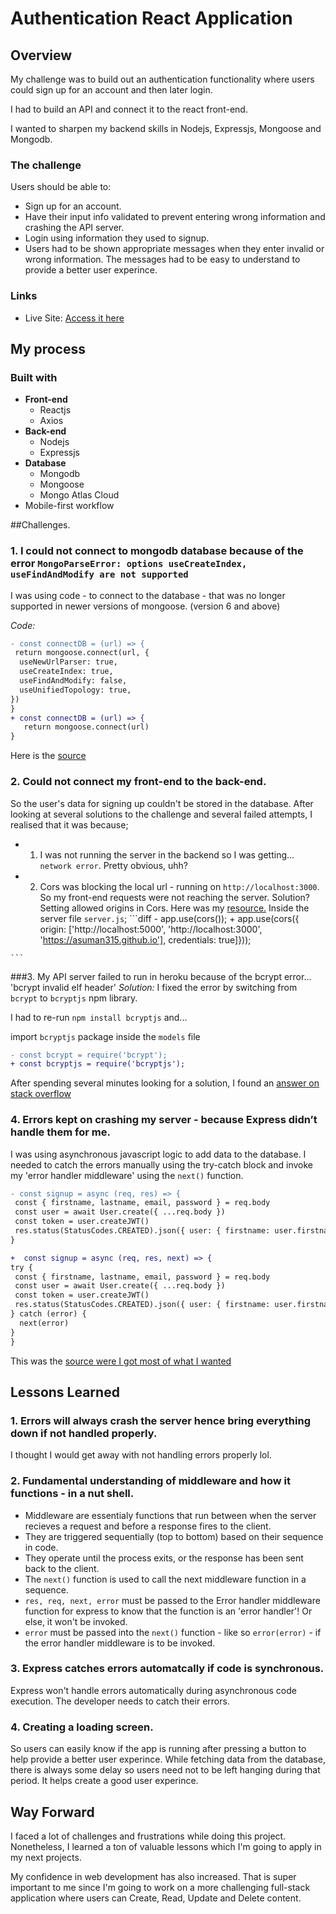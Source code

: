 

# Authentication React Application 

## Overview
My challenge was to build out an authentication functionality where users could sign up for an account and then later login.

I had to build an API and connect it to the react front-end. 

I wanted to sharpen my backend skills in Nodejs, Expressjs, Mongoose and Mongodb.

### The challenge

Users should be able to:

- Sign up for an account.
- Have their input info validated to prevent entering wrong information and crashing the API server.
- Login using information they used to signup.
- Users had to be shown appropriate messages when they enter invalid or wrong information. The messages had to be easy to understand to provide a better user experince.

### Links

- Live Site: [Access it here](https://asuman315.github.io/Signup/)

## My process

### Built with

- **Front-end**
  - Reactjs
  - Axios
- **Back-end**
  - Nodejs
  - Expressjs
- **Database**
  - Mongodb
  - Mongoose
  - Mongo Atlas Cloud
- Mobile-first workflow

##Challenges.
### 1. I could not connect to mongodb database because of the error `MongoParseError: options useCreateIndex, useFindAndModify are not supported`

I was using code - to connect to the database - that was no longer supported in newer versions of mongoose. (version 6 and above)

*Code:* 
   ```diff
   - const connectDB = (url) => {
    return mongoose.connect(url, {
     useNewUrlParser: true,
     useCreateIndex: true,
     useFindAndModify: false,
     useUnifiedTopology: true,
  })
}
   + const connectDB = (url) => {
      return mongoose.connect(url)
}
   ```
   Here is the [source](https://stackoverflow.com/questions/68958221/mongoparseerror-options-usecreateindex-usefindandmodify-are-not-supported)

### 2. Could not connect my front-end to the back-end.

   So the user's data for signing up couldn't be stored in the database. After looking at several solutions to the challenge and  several failed attempts, I realised that it was because;
   - 1. I was not running the server in the backend so I was getting... `network error`. Pretty obvious, uhh?
   - 2. Cors was blocking the local url - running on `http://localhost:3000`. So my front-end requests were not reaching the server.
   Solution? Setting allowed origins in Cors. Here was my [resource.](https://stackoverflow.com/questions/45980173/react-axios-network-error)
   Inside the server file `server.js`;
    ```diff
    - app.use(cors());
    + app.use(cors({ origin: ['http://localhost:5000', 'http://localhost:3000', 'https://asuman315.github.io'], credentials: true]}));
    
    ```

###3. My API server failed to run in heroku because of the bcrypt error...
  'bcrypt invalid elf header'
  *Solution:* I fixed the error by switching from `bcrypt` to `bcryptjs` npm library.

  I had to re-run `npm install bcryptjs` and... 
  
  import `bcryptjs` package inside the `models` file
  ```diff
  - const bcrypt = require('bcrypt');
  + const bcryptjs = require('bcryptjs');
  ```
  
  After spending several minutes looking for a solution, I found an [answer on stack overflow](https://stackoverflow.com/questions/15809611/bcrypt-invalid-elf-header-when-running-node-app/68204439#68204439?newreg=7399f7da25c348aaaa2f02f9a8bde257)

  ### 4. Errors kept on crashing my server - because Express didn’t handle them for me.

  I was using asynchronous javascript logic to add data to the database. I needed to catch the errors manually using the try-catch block and invoke my 'error handler middleware' using the `next()` function. 

  ```diff
 - const signup = async (req, res) => {
   const { firstname, lastname, email, password } = req.body
   const user = await User.create({ ...req.body })
   const token = user.createJWT()
   res.status(StatusCodes.CREATED).json({ user: { firstname: user.firstname, lastname: user.lastname }, token })
}

 +  const signup = async (req, res, next) => {
  try {
   const { firstname, lastname, email, password } = req.body
   const user = await User.create({ ...req.body })
   const token = user.createJWT()
   res.status(StatusCodes.CREATED).json({ user: { firstname: user.firstname, lastname: user.lastname }, token })
  } catch (error) {
    next(error)
  }
}
```
This was the [source were I got most of what I wanted](https://scoutapm.com/blog/express-error-handling)

## Lessons Learned
### 1. Errors will always crash the server hence bring everything down if not handled properly. 
I thought I would get away with not handling errors properly lol.

### 2. Fundamental understanding of middleware and how it functions - in a nut shell. 
 - Middleware are essentialy functions that run between when the server recieves a request and before a response fires to the client.
  - They are triggered sequentially (top to bottom) based on their sequence in code.
  - They operate until the process exits, or the response has been sent back to the client.
  - The `next()` function is used to call the next middleware function in a sequence.
  - `res, req, next, error` must be passed to the Error handler middleware function for express to know that the function is an 'error handler'! Or else, it won't be invoked.
  - `error` must be passed into the `next()` function - like so `error(error)` - if the error handler middleware is to be invoked.

### 3. Express catches errors automatcally if code is synchronous. 

  Express won't handle errors automatically during asynchronous code execution. The developer needs to catch their errors.

### 4. Creating a loading screen.
   So users can easily know if the app is running after pressing a button to help provide a better user experince.
   While fetching data from the database, there is always some delay so users need not to be left hanging during that period. It helps create a good user experince.


## Way Forward

I faced a lot of challenges and frustrations while doing this project. Nonetheless, I learned a ton of valuable lessons which I'm going to apply in my next projects.

My confidence in web development has also increased. That is super important to me since I'm going to work on a more challenging full-stack application where users can Create, Read, Update and Delete content.



